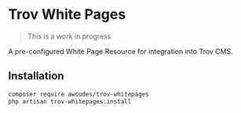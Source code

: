 # Trov White Pages

> This is a work in progress

A pre-configured White Page Resource for integration into Trov CMS.

## Installation

```bash
composer require awcodes/trov-whitepages
php artisan trov-whitepages:install
```
